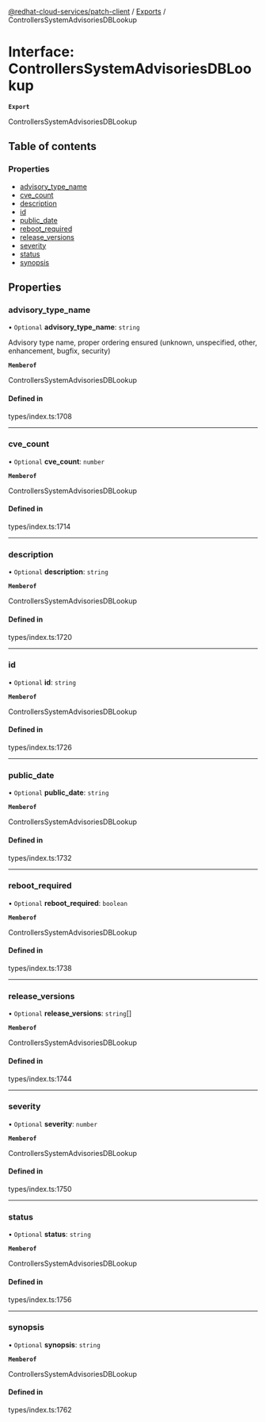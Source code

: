 [@redhat-cloud-services/patch-client](../README.md) / [Exports](../modules.md) / ControllersSystemAdvisoriesDBLookup

# Interface: ControllersSystemAdvisoriesDBLookup

**`Export`**

ControllersSystemAdvisoriesDBLookup

## Table of contents

### Properties

- [advisory\_type\_name](ControllersSystemAdvisoriesDBLookup.md#advisory_type_name)
- [cve\_count](ControllersSystemAdvisoriesDBLookup.md#cve_count)
- [description](ControllersSystemAdvisoriesDBLookup.md#description)
- [id](ControllersSystemAdvisoriesDBLookup.md#id)
- [public\_date](ControllersSystemAdvisoriesDBLookup.md#public_date)
- [reboot\_required](ControllersSystemAdvisoriesDBLookup.md#reboot_required)
- [release\_versions](ControllersSystemAdvisoriesDBLookup.md#release_versions)
- [severity](ControllersSystemAdvisoriesDBLookup.md#severity)
- [status](ControllersSystemAdvisoriesDBLookup.md#status)
- [synopsis](ControllersSystemAdvisoriesDBLookup.md#synopsis)

## Properties

### advisory\_type\_name

• `Optional` **advisory\_type\_name**: `string`

Advisory type name, proper ordering ensured (unknown, unspecified, other, enhancement, bugfix, security)

**`Memberof`**

ControllersSystemAdvisoriesDBLookup

#### Defined in

types/index.ts:1708

___

### cve\_count

• `Optional` **cve\_count**: `number`

**`Memberof`**

ControllersSystemAdvisoriesDBLookup

#### Defined in

types/index.ts:1714

___

### description

• `Optional` **description**: `string`

**`Memberof`**

ControllersSystemAdvisoriesDBLookup

#### Defined in

types/index.ts:1720

___

### id

• `Optional` **id**: `string`

**`Memberof`**

ControllersSystemAdvisoriesDBLookup

#### Defined in

types/index.ts:1726

___

### public\_date

• `Optional` **public\_date**: `string`

**`Memberof`**

ControllersSystemAdvisoriesDBLookup

#### Defined in

types/index.ts:1732

___

### reboot\_required

• `Optional` **reboot\_required**: `boolean`

**`Memberof`**

ControllersSystemAdvisoriesDBLookup

#### Defined in

types/index.ts:1738

___

### release\_versions

• `Optional` **release\_versions**: `string`[]

**`Memberof`**

ControllersSystemAdvisoriesDBLookup

#### Defined in

types/index.ts:1744

___

### severity

• `Optional` **severity**: `number`

**`Memberof`**

ControllersSystemAdvisoriesDBLookup

#### Defined in

types/index.ts:1750

___

### status

• `Optional` **status**: `string`

**`Memberof`**

ControllersSystemAdvisoriesDBLookup

#### Defined in

types/index.ts:1756

___

### synopsis

• `Optional` **synopsis**: `string`

**`Memberof`**

ControllersSystemAdvisoriesDBLookup

#### Defined in

types/index.ts:1762
